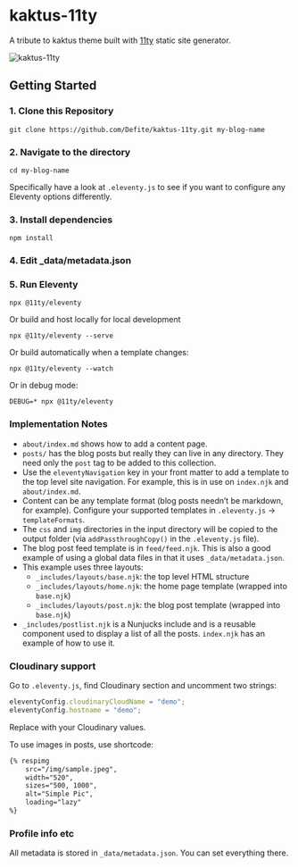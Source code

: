 # kaktus-11ty

A tribute to kaktus theme built with [11ty](https://github.com/11ty/eleventy) static site generator.

![kaktus-11ty](https://user-images.githubusercontent.com/299118/193879690-acf0f384-d259-4c06-a981-c7136f64fc10.png)

## Getting Started

### 1. Clone this Repository

```
git clone https://github.com/Defite/kaktus-11ty.git my-blog-name
```

### 2. Navigate to the directory

```
cd my-blog-name
```

Specifically have a look at `.eleventy.js` to see if you want to configure any Eleventy options differently.

### 3. Install dependencies

```
npm install
```

### 4. Edit \_data/metadata.json

### 5. Run Eleventy

```
npx @11ty/eleventy
```

Or build and host locally for local development

```
npx @11ty/eleventy --serve
```

Or build automatically when a template changes:

```
npx @11ty/eleventy --watch
```

Or in debug mode:

```
DEBUG=* npx @11ty/eleventy
```

### Implementation Notes

- `about/index.md` shows how to add a content page.
- `posts/` has the blog posts but really they can live in any directory. They need only the `post` tag to be added to this collection.
- Use the `eleventyNavigation` key in your front matter to add a template to the top level site navigation. For example, this is in use on `index.njk` and `about/index.md`.
- Content can be any template format (blog posts needn’t be markdown, for example). Configure your supported templates in `.eleventy.js` -> `templateFormats`.
- The `css` and `img` directories in the input directory will be copied to the output folder (via `addPassthroughCopy()` in the `.eleventy.js` file).
- The blog post feed template is in `feed/feed.njk`. This is also a good example of using a global data files in that it uses `_data/metadata.json`.
- This example uses three layouts:
  - `_includes/layouts/base.njk`: the top level HTML structure
  - `_includes/layouts/home.njk`: the home page template (wrapped into `base.njk`)
  - `_includes/layouts/post.njk`: the blog post template (wrapped into `base.njk`)
- `_includes/postlist.njk` is a Nunjucks include and is a reusable component used to display a list of all the posts. `index.njk` has an example of how to use it.

### Cloudinary support

Go to `.eleventy.js`, find Cloudinary section and uncomment two strings:

```js
eleventyConfig.cloudinaryCloudName = "demo";
eleventyConfig.hostname = "demo";
```

Replace with your Cloudinary values.

To use images in posts, use shortcode:

```md
{% respimg
    src="/img/sample.jpeg",
    width="520",
    sizes="500, 1000",
    alt="Simple Pic",
    loading="lazy"
%}
```

### Profile info etc

All metadata is stored in `_data/metadata.json`. You can set everything there.


